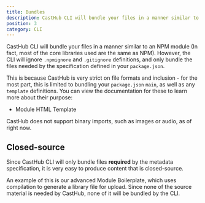 ```yaml
---
title: Bundles
description: CastHub CLI will bundle your files in a manner similar to an NPM module
position: 3
category: CLI
---
```


CastHub CLI will bundle your files in a manner similar to an NPM module (In fact, most of the core libraries used are the same as NPM). However, the CLI will ignore `.npmignore` and `.gitignore` definitions, and only bundle the files needed by the specification defined in your `package.json`.

This is because CastHub is very strict on file formats and inclusion - for the most part, this is limited to bundling your `package.json` `main`, as well as any `template` definitions. You can view the documentation for these to learn more about their purpose:

- <docs-link path="/modules/html">Module HTML Template</docs-link>

CastHub does not support binary imports, such as images or audio, as of right now.

## Closed-source

Since CastHub CLI will only bundle files **required** by the metadata specification, it is very easy to produce content that is closed-source.

An example of this is our <docs-link path="/modules#advanced-boilerplate">advanced Module Boilerplate</docs-link>, which uses compilation to generate a library file for upload. Since none of the source material is needed by CastHub, none of it will be bundled by the CLI.
